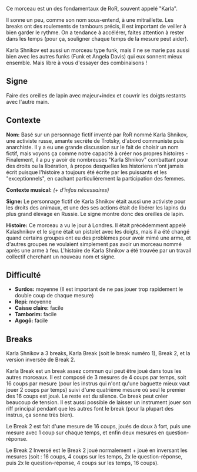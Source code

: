 Ce morceau est un des fondamentaux de RoR, souvent appelé "Karla".

Il sonne un peu, comme son nom sous-entend, à une mitraillette. Les breaks ont
des roulements de tambours précis, il est important de veiller à bien garder le
rythme. On a tendance à accélérer, faites attention à rester dans les temps
(pour ça, souligner chaque temps de la mesure peut aider).

Karla Shnikov est aussi un morceau type funk, mais il ne se marie pas aussi bien
avec les autres funks (Funk et Angela Davis) qui eux sonnent mieux ensemble.
Mais libre à vous d'essayer des combinaisons !

## Signe

Faire des oreilles de lapin avec majeur+index et couvrir les doigts restants
avec l'autre main.

## Contexte

**Nom:** Basé sur un personnage fictif inventé par RoR nommé Karla Shnikov, une
activiste russe, amante secrète de Trotsky, d'abord communiste puis anarchiste.
Il y a eu une grande discussion sur le fait de choisir un nom fictif, mais
voyons ça comme notre capacité à créer nos propres histoires - Finalement, il a
pu y avoir de nombreuses "Karla Shnikov" combattant pour des droits ou la
libération, à propos desquelles les historiens n'ont jamais écrit puisque
l'histoire a toujours été écrite par les puissants et les "exceptionnels", en
cachant particulièrement la participation des femmes.

**Contexte musical:** *(+ d'infos nécessaires)*

**Signe:** Le personnage fictif de Karla Shnikov était aussi une activiste pour
les droits des animaux, et une des ses actions était de libérer les lapins du
plus grand élevage en Russie. Le signe montre donc des oreilles de lapin.

**Histoire:** Ce morceau a vu le jour à Londres. Il était précédemment appelé
Kalashnikov et le signe était un pistolet avec les doigts, mais il a été changé
quand certains groupes ont eu des problèmes pour avoir mimé une arme, et
d'autres groupes ne voulaient simplement pas avoir un morceau nommé après une
arme à feu. L'histoire de Karla Shnikov a été trouvée par un travail collectif
cherchant un nouveau nom et signe.

## Difficulté

* **Surdos:** moyenne (Il est important de ne pas jouer trop rapidement le
  double coup de chaque mesure)
* **Repi:** moyenne
* **Caisse claire:** facile
* **Tamborim:** facile
* **Agogô:** facile

## Breaks

Karla Shnikov a 3 breaks, Karla Break (soit le break numéro 1), Break 2, et la
version inversée de Break 2.

Karla Break est un break assez commun qui peut être joué dans tous les autres
morceaux. Il est composé de 3 mesures de 4 coups par temps, soit 16 coups par
mesure (pour les instrus qui n'ont qu'une baguette mieux vaut jouer 2 coups par
temps) suivi d'une quatrième mesure où seul le premier des 16 coups est joué. Le
reste est du silence. Ce break peut créer beaucoup de tension. Il est aussi
possible de laisser un instrument jouer son riff principal pendant que les
autres font le break (pour la plupart des instrus, ça sonne très bien).

Le Break 2 est fait d'une mesure de 16 coups, joués de doux à fort, puis une
mesure avec 1 coup sur chaque temps, et enfin deux mesures en question-réponse.

Le Break 2 Inversé est le Break 2 joué normalement + joué en inversant les
mesures (soit : 16 coups, 4 coups sur les temps, 2x le question-réponse, puis 2x
le question-réponse, 4 coups sur les temps, 16 coups).
